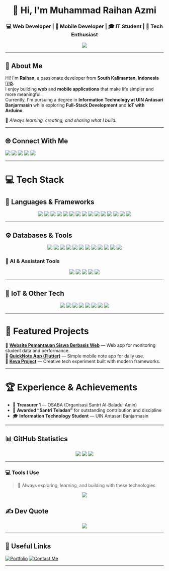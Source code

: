 <!--✨ README by Muhammad Raihan Azmi ✨-->

<h1 align="center">👋 Hi, I'm Muhammad Raihan Azmi</h1>
<h3 align="center">💻 Web Developer | 📱 Mobile Developer | 🎓 IT Student | 🚀 Tech Enthusiast</h3>

<p align="center">
  <img src="https://readme-typing-svg.herokuapp.com?font=Poppins&color=007BFF&center=true&vCenter=true&lines=Code.+Learn.+Build.+Inspire." />
</p>

---

## 🌟 About Me
Hi! I'm **Raihan**, a passionate developer from **South Kalimantan, Indonesia 🇮🇩**.  
I enjoy building **web** and **mobile applications** that make life simpler and more meaningful.  
Currently, I'm pursuing a degree in **Information Technology at UIN Antasari Banjarmasin** while exploring **Full-Stack Development** and **IoT with Arduino**.

🌱 *Always learning, creating, and sharing what I build.*

---

## 🌐 Connect With Me
<p align="left">
  <a href="https://instagram.com/m_raihanazmi37"><img src="https://img.shields.io/badge/Instagram-%23E4405F.svg?logo=Instagram&logoColor=white" /></a>
  <a href="https://www.linkedin.com/in/muhammad-raihan-azmi"><img src="https://img.shields.io/badge/LinkedIn-%230077B5.svg?logo=linkedin&logoColor=white" /></a>
  <a href="https://discordapp.com/users/Raihan_Azmi37"><img src="https://img.shields.io/badge/Discord-%237289DA.svg?logo=discord&logoColor=white" /></a>
  <a href="https://github.com/Raihhazmi"><img src="https://img.shields.io/badge/GitHub-181717?logo=github&logoColor=white" /></a>
  <a href="mailto:raihanazmi37@gmail.com"><img src="https://img.shields.io/badge/Gmail-D14836?logo=gmail&logoColor=white" /></a>
</p>

---

# 💻 Tech Stack

## 🚀 Languages & Frameworks
<p align="center">
  <img src="https://img.shields.io/badge/HTML5-%23E34F26.svg?style=for-the-badge&logo=html5&logoColor=white"/>
  <img src="https://img.shields.io/badge/CSS3-%231572B6.svg?style=for-the-badge&logo=css3&logoColor=white"/>
  <img src="https://img.shields.io/badge/JavaScript-%23F7DF1E.svg?style=for-the-badge&logo=javascript&logoColor=black"/>
  <img src="https://img.shields.io/badge/TypeScript-%23007ACC.svg?style=for-the-badge&logo=typescript&logoColor=white"/>
  <img src="https://img.shields.io/badge/PHP-%23777BB4.svg?style=for-the-badge&logo=php&logoColor=white"/>
  <img src="https://img.shields.io/badge/C++-%2300599C.svg?style=for-the-badge&logo=cplusplus&logoColor=white"/>
  <img src="https://img.shields.io/badge/SQL-%230074C1.svg?style=for-the-badge&logo=mysql&logoColor=white"/>
  <img src="https://img.shields.io/badge/Laravel-%23FF2D20.svg?style=for-the-badge&logo=laravel&logoColor=white"/>
  <img src="https://img.shields.io/badge/React-%2320232a.svg?style=for-the-badge&logo=react&logoColor=%2361DAFB"/>
  <img src="https://img.shields.io/badge/Next.js-black?style=for-the-badge&logo=next.js&logoColor=white"/>
  <img src="https://img.shields.io/badge/Flutter-%2302569B.svg?style=for-the-badge&logo=flutter&logoColor=white"/>
  <img src="https://img.shields.io/badge/Dart-%230175C2.svg?style=for-the-badge&logo=dart&logoColor=white"/>
  <img src="https://img.shields.io/badge/Kotlin-%237F52FF.svg?style=for-the-badge&logo=kotlin&logoColor=white"/>
  <img src="https://img.shields.io/badge/XML-%23E34F26.svg?style=for-the-badge&logo=xml&logoColor=white"/>
  <img src="https://img.shields.io/badge/Node.js-6DA55F?style=for-the-badge&logo=node.js&logoColor=white"/>
</p>

---

## ⚙️ Databases & Tools
<p align="center">
  <img src="https://img.shields.io/badge/MySQL-4479A1.svg?style=for-the-badge&logo=mysql&logoColor=white"/>
  <img src="https://img.shields.io/badge/Firebase-%23039BE5.svg?style=for-the-badge&logo=firebase&logoColor=white"/>
  <img src="https://img.shields.io/badge/GitHub-%23121011.svg?style=for-the-badge&logo=github&logoColor=white"/>
  <img src="https://img.shields.io/badge/Postman-FF6C37.svg?style=for-the-badge&logo=postman&logoColor=white"/>
  <img src="https://img.shields.io/badge/Figma-%23F24E1E.svg?style=for-the-badge&logo=figma&logoColor=white"/>
  <img src="https://img.shields.io/badge/Canva-%2300C4CC.svg?style=for-the-badge&logo=canva&logoColor=white"/>
  <img src="https://img.shields.io/badge/Trello-%23026AA7.svg?style=for-the-badge&logo=trello&logoColor=white"/>
  <img src="https://img.shields.io/badge/Vercel-000000.svg?style=for-the-badge&logo=vercel&logoColor=white"/>
  <img src="https://img.shields.io/badge/InfinityFree-2E8B57.svg?style=for-the-badge&logo=internetexplorer&logoColor=white"/>
  <img src="https://img.shields.io/badge/Zyro-E41E26.svg?style=for-the-badge&logo=zyro&logoColor=white"/>
  <img src="https://img.shields.io/badge/Wix-0C6EFC.svg?style=for-the-badge&logo=wix&logoColor=white"/>
  <img src="https://img.shields.io/badge/AwardSpace-0047AB.svg?style=for-the-badge&logo=internetexplorer&logoColor=white"/>
</p>

### 🤖 AI & Assistant Tools
<p align="center">
  <img src="https://img.shields.io/badge/ChatGPT-00A67E.svg?style=for-the-badge&logo=openai&logoColor=white"/>
  <img src="https://img.shields.io/badge/Gemini-8E75B2.svg?style=for-the-badge&logo=google&logoColor=white"/>
  <img src="https://img.shields.io/badge/Blackbox-1E1E1E.svg?style=for-the-badge&logo=githubcopilot&logoColor=white"/>
  <img src="https://img.shields.io/badge/Claude-FFD43B.svg?style=for-the-badge&logo=anthropic&logoColor=black"/>
  <img src="https://img.shields.io/badge/Qwen-0078D4.svg?style=for-the-badge&logo=alibabacloud&logoColor=white"/>
</p>

---

## 🔌 IoT & Other Tech
<p align="center">
  <img src="https://img.shields.io/badge/Arduino-00979D?style=for-the-badge&logo=arduino&logoColor=white"/>
  <img src="https://img.shields.io/badge/Wokwi-%23FF5733.svg?style=for-the-badge&logo=arduino&logoColor=white"/>
  <img src="https://img.shields.io/badge/Android%20Studio-%233DDC84.svg?style=for-the-badge&logo=android-studio&logoColor=white"/>
  <img src="https://img.shields.io/badge/VS%20Code-0078D7.svg?style=for-the-badge&logo=visual-studio-code&logoColor=white"/>
  <img src="https://img.shields.io/badge/Dev%20C++-1E90FF.svg?style=for-the-badge&logo=cplusplus&logoColor=white"/>
  <img src="https://img.shields.io/badge/ArcGIS-2E7D32.svg?style=for-the-badge&logo=arcgis&logoColor=white"/>
  <img src="https://img.shields.io/badge/VirtualBox-183A61.svg?style=for-the-badge&logo=virtualbox&logoColor=white"/>
  <img src="https://img.shields.io/badge/Google%20Colab-F9AB00.svg?style=for-the-badge&logo=googlecolab&logoColor=white"/>
</p>



---

# 📱 Featured Projects
🔹 [**Website Pemantauan Siswa Berbasis Web**](#) — Web app for monitoring student data and performance.  
🔹 [**QuickNote App (Flutter)**](https://github.com/Raihhazmi/P4appnavigation_230104040079) — Simple mobile note app for daily use.  
🔹 [**Keva Project**](https://github.com/Raihhazmi/Keva) — Creative tech experiment built with modern frameworks.  

---

# 🏆 Experience & Achievements
- 💼 **Treasurer 1** — OSABA (Organisasi Santri Al-Baladul Amin)  
- 🏅 **Awarded “Santri Teladan”** for outstanding contribution and discipline  
- 🎓 **Information Technology Student** — UIN Antasari Banjarmasin  

---

## 📊 GitHub Statistics

<p align="center"> 
  <img src="https://github-readme-stats.vercel.app/api?username=Raihhazmi&show_icons=true&theme=tokyonight" /> 
  <img src="https://github-readme-streak-stats.herokuapp.com/?user=Raihhazmi&theme=tokyonight" /> 
  <img src="https://github-readme-stats.vercel.app/api/top-langs/?username=Raihhazmi&layout=compact&theme=tokyonight" /> </p>

---

### 💻 Tools I Use
> 🧠 Always exploring, learning, and building with these technologies  

<p align="center">
  <img src="https://skillicons.dev/icons?i=androidstudio,flutter,kotlin,arduino,python,mysql,sqlite,html,css,js,php,vercel,figma,arcgis,virtualbox,googlecolab" />
</p>


## ✍️ Dev Quote
<p align="center">
  <img src="https://quotes-github-readme.vercel.app/api?type=horizontal&theme=tokyonight" />
</p>

---

## 🔗 Useful Links
[![Portfolio](https://img.shields.io/badge/View%20Portfolio-%230077B5.svg?style=for-the-badge&logo=google-chrome&logoColor=white)](#)
[![Contact Me](https://img.shields.io/badge/Contact%20Me-%23E4405F.svg?style=for-the-badge&logo=gmail&logoColor=white)](mailto:raihanazmi37@gmail.com)

---
